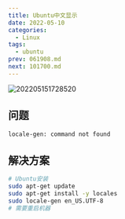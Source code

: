 ```yaml
---
title: Ubuntu中文显示
date: 2022-05-10
categories:
  - Linux
tags:
  - ubuntu
prev: 061908.md
next: 101700.md
---
```


![202205151728520](https://fastly.jsdelivr.net/gh/qbmzc/images/2022/202205151728520.png)

<!-- more -->

## 问题

```bash
locale-gen: command not found 
```


## 解决方案

```bash
# Ubuntu安装
sudo apt-get update
sudo apt-get install -y locales
sudo locale-gen en_US.UTF-8
# 需要重启机器
```

